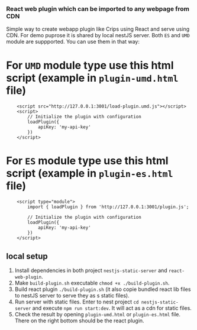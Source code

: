 ### React web plugin which can be imported to any webpage from CDN

Simple way to create webapp plugin like Crips using React and serve using CDN. For demo puprose it is shared by local nestJS server. Both `ES` and `UMD` module are suppported. You can use them in that way:

# For `UMD` module type use this html script (example in `plugin-umd.html` file)

```
	<script src="http://127.0.0.1:3001/load-plugin.umd.js"></script>
	<script>
		// Initialize the plugin with configuration
		loadPlugin({
			apiKey: 'my-api-key'
		})
	</script>
```

# For `ES` module type use this html script (example in `plugin-es.html` file)

```
	<script type="module">
		import { loadPlugin } from 'http://127.0.0.1:3001/plugin.js';

		// Initialize the plugin with configuration
		loadPlugin({
			apiKey: 'my-api-key'
		})
	</script>
```

## local setup

1. Install dependencies in both project `nestjs-static-server` and `react-web-plugin`.
2. Make `build-plugin.sh` executable `chmod +x ./build-plugin.sh`.
3. Build react plugin `./build-plugin.sh` (it also copie bundled react lib files to nestJS server to serve they as s static files).
4. Run server with static files. Enter to nest project `cd nestjs-static-server` and execute `npm run start:dev`. It will act as a cdn for static files.
5. Check the result by opening `plugin-umd.html` or `plugin-es.html` file. There on the right bottom should be the react plugin.
